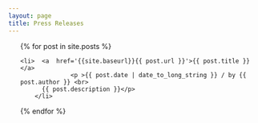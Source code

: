 ```yaml
---
layout: page
title: Press Releases
---
```


<div class='6u 12u$(small)'>
<ul class="alt">
{% for post in site.posts %}
	
	<li>  <a  href='{{site.baseurl}}{{ post.url }}'>{{ post.title }}</a>
                  <p >{{ post.date | date_to_long_string }} / by {{ post.author }} <br>
		  {{ post.description }}</p>
        </li>
	
{% endfor %}
</ul>
</div>


